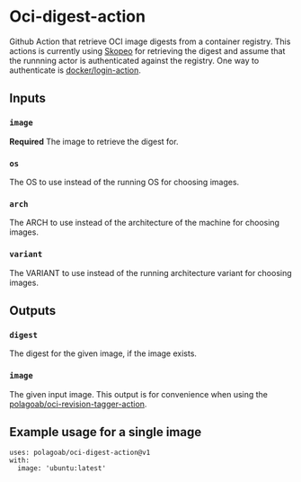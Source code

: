 # Oci-digest-action
Github Action that retrieve OCI image digests from a container registry. This actions is currently using
[Skopeo](https://github.com/containers/skopeo) for retrieving the digest and assume that the runnning actor
is authenticated against the registry. One way to authenticate is 
[docker/login-action](https://github.com/docker/login-action).

## Inputs

### `image`

**Required** The image to retrieve the digest for.

### `os`

The OS to use instead of the running OS for choosing images.

### `arch`

The ARCH to use instead of the architecture of the machine for choosing images.

### `variant`

The VARIANT to use instead of the running architecture variant for choosing images.

## Outputs

### `digest`

The digest for the given image, if the image exists.

### `image`

The given input image. This output is for convenience when using the 
[polagoab/oci-revision-tagger-action](https://github.com/polagoab/oci-revision-tagger-action).

## Example usage for a single image

```
uses: polagoab/oci-digest-action@v1
with:
  image: 'ubuntu:latest'
```
